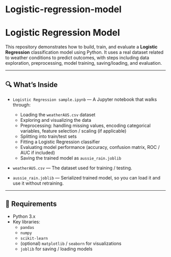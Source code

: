 # Logistic-regression-model
# Logistic Regression Model

This repository demonstrates how to build, train, and evaluate a **Logistic Regression** classification model using Python. It uses a real dataset related to weather conditions to predict outcomes, with steps including data exploration, preprocessing, model training, saving/loading, and evaluation.

---

## 🔍 What’s Inside

- `Logistic Regression sample.ipynb` — A Jupyter notebook that walks through:
  - Loading the `weatherAUS.csv` dataset  
  - Exploring and visualizing the data  
  - Preprocessing: handling missing values, encoding categorical variables, feature selection / scaling (if applicable)  
  - Splitting into train/test sets  
  - Fitting a Logistic Regression classifier  
  - Evaluating model performance (accuracy, confusion matrix, ROC / AUC if included)  
  - Saving the trained model as `aussie_rain.joblib`  

- `weatherAUS.csv` — The dataset used for training / testing.  
- `aussie_rain.joblib` — Serialized trained model, so you can load it and use it without retraining.  

---

## 📂 Requirements

- Python 3.x  
- Key libraries:
  - `pandas`
  - `numpy`
  - `scikit-learn`
  - (optional) `matplotlib` / `seaborn` for visualizations  
  - `joblib` for saving / loading models
